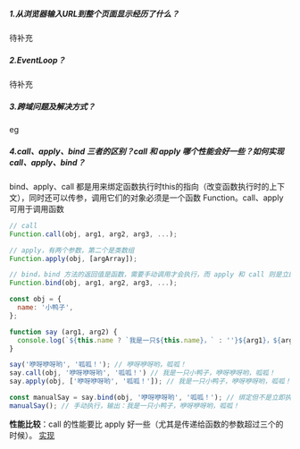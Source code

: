 ##### 1.从浏览器输入URL到整个页面显示经历了什么？
待补充
##### 2.EventLoop？
待补充
##### 3.跨域问题及解决方式？
eg
##### 4.call、apply、bind 三者的区别？call 和 apply 哪个性能会好一些？如何实现 call、apply、bind？
bind、apply、call 都是用来绑定函数执行时this的指向（改变函数执行时的上下文），同时还可以传参，调用它们的对象必须是一个函数 Function。call、apply可用于调用函数
```javascript
// call  
Function.call(obj, arg1, arg2, arg3, ...);

// apply，有两个参数，第二个是类数组
Function.apply(obj, [argArray]);

// bind，bind 方法的返回值是函数，需要手动调用才会执行，而 apply 和 call 则是立即调用
Function.bind(obj, arg1, arg2, arg3, ...);
```
```javascript
const obj = {
  name: '小鸭子',
};

function say (arg1, arg2) {
  console.log(`${this.name ? `我是一只${this.name}，` : ''}${arg1}，${arg2}`);
}

say('咿呀咿呀哟', '呱呱！'); // 咿呀咿呀哟，呱呱！
say.call(obj, '咿呀咿呀哟', '呱呱！') // 我是一只小鸭子，咿呀咿呀哟，呱呱！
say.apply(obj, ['咿呀咿呀哟', '呱呱！']); // 我是一只小鸭子，咿呀咿呀哟，呱呱！

const manualSay = say.bind(obj, '咿呀咿呀哟', '呱呱！'); // 绑定但不是立即执行
manualSay(); // 手动执行，输出：我是一只小鸭子，咿呀咿呀哟，呱呱！
```
__性能比较__：call 的性能要比 apply 好一些（尤其是传递给函数的参数超过三个的时候）。  [实现](https://leetoffer.com/question/608fbbb4a8cba06305b045f8)
